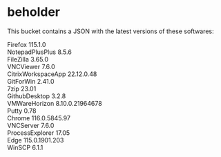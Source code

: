 # beholder
This bucket contains a JSON with the latest versions of these softwares:

Firefox            115.1.0          
NotepadPlusPlus    8.5.6            
FileZilla          3.65.0           
VNCViewer          7.6.0            
CitrixWorkspaceApp 22.12.0.48       
GitForWin          2.41.0           
7zip               23.01            
GithubDesktop      3.2.8            
VMWareHorizon      8.10.0.21964678  
Putty              0.78             
Chrome             116.0.5845.97    
VNCServer          7.6.0            
ProcessExplorer    17.05            
Edge               115.0.1901.203   
WinSCP             6.1.1            



